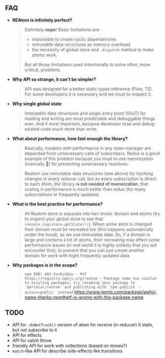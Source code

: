## FAQ

- **REAtom is infinitely perfect?**
  > Definitely **nope**! Basic limitations are:
  > - impossible to create cyclic dependencies
  > - immutable data-structures as memory overhead
  > - the necessity of global store and `.dispatch` method to make _atoms_ work.
  >
  > But all those limitations used intentionally to solve other, more critical, problems.
- **Why API so strange, it can't be simpler?**
  > API was designed for a better static types inference (Flow, TS). For some developers it is necessary and we must to respect it.
- **Why single global state**
  > Immutable data-structures and single entry point (SSoT) for reading and writing are most predictable and debuggable things ever. And it most important, because developer read and debug existed code much more than write.
- **What about performance, how fast enough the library?**
  > Basically, troubles with performance in any state-manager are depended from unnecessary calls of subscribers. Redux is a good example of this problem because you must to use memoization (manually 🤦‍) for preventing unnecessary reactions.
  >
  > Reatom use immutable data structures (see above) for tracking changes in every reducer call, but as every subscription is direct to each Atom, the library i**s not needed of memoization**, that scaling in performance is much better than redux (for many subscriptions or frequently updates).
- **What is the best practice for performance?**
  > All Reatom store is separate into two levels: domain and atoms (try to inspect your global store to see that: `console.log(store.getState())`). When some atom is changed their domain must be recreated too (this happens automatically under the hood), as we use immutable data. So, if a domain is large and contains a lot of atoms, their recreating may affect some performance issues (in real world it is highly unlikely that you will encounter this), to prevent that you can just create another domain for work with hight frequently updated data.
- **Why packages is in the scope?**
  > `npm ERR! 403 Forbidden - PUT https://registry.npmjs.org/reatom - Package name too similar to existing packages; try renaming your package to '@artalar/reatom' and publishing with 'npm publish --access=public' instead` https://www.npmjs.com/package/awful-name-thanks-npm#wtf-is-wrong-with-the-package-name

## TODO

- API for `.doNotTrack()` version of atom for receive (in reducer) it state, but not subscribe to it
- API for effects
- API for catch throw
- friendly API for work with collections (based on lenses?)
- `match`-like API for describe side-effects like transitions
